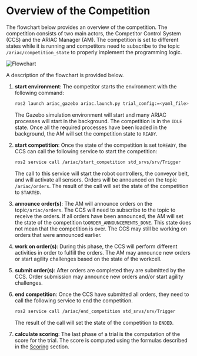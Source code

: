 # Overview of the Competition

The flowchart below provides an overview of the competition. The competition consists of two main actors, the Competitor Control System (CCS) and the ARIAC Manager (AM). The competition is set to different states while it is running and competitors need to subscribe to the topic `/ariac/competition_state` to properly implement the programming logic.

![Flowchart](../images/ARIAC2023Flowchart.png)

A description of the flowchart is provided below.

1. **start environment**: The competitor starts the environment with the following command:

    ```bash
    ros2 launch ariac_gazebo ariac.launch.py trial_config:=<yaml_file> user_config:=<yaml_file>
    ```

    The Gazebo simulation environment will start and many ARIAC processes will start in the background. The competition is in the `IDLE` state. Once all the required processes have been loaded in the background, the AM will set the competition state to `READY`. 

2. **start competition**: Once the state of the competition is set to`READY`, the CCS can call the following service to start the competition:

    ```bash
    ros2 service call /ariac/start_competition std_srvs/srv/Trigger
    ```
    
    The call to this service will start the robot controllers, the conveyor belt, and will activate all sensors. Orders will be announced on the topic `/ariac/orders`. The result of the call will set the state of the competition to `STARTED`.

3. **announce order(s)**: The AM will announce orders on the topic`/ariac/orders`. The CCS will  need to subscribe to the topic to receive the orders. If all orders have been announced, the AM will set the state of the competition to`ORDER_ANNOUNCEMENTS_DONE`. This state does not mean that the competition is over. The CCS may still be working on orders that were announced earlier.

4. **work on order(s)**: During this phase, the CCS will perform different activities in order to fulfill the orders. The AM may announce new orders or start agility challenges based on the state of the workcell.

5. **submit order(s)**: After orders are completed they are submitted by the CCS. Order submission may announce new orders and/or start agility challenges.  

6. **end competition**: Once the CCS have submitted all orders, they need to call the following service to end the competition.

    ```bash
    ros2 service call /ariac/end_competition std_srvs/srv/Trigger
    ```

    The result of the call will set the state of the competition to `ENDED`.

7. **calculate scoring**: The last phase of a trial is the computation of the score for the trial. The score is computed using the formulas described in the [Scoring](scoring.md) section.
